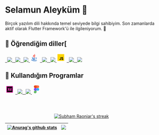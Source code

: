 <h1> Selamun Aleyküm 👋</h1>
<p>Birçok yazılım dili hakkında temel seviyede bilgi sahibiyim. Son zamanlarda aktif olarak Flutter Framework'ü ile ilgileniyorum. 🌱</p>

## 🚀 Öğrendiğim diller[

<p align="left">
    <a href="https://flutter.dev/" target="_blank"> <code> <img height="30" src="https://img.icons8.com/fluency/48/000000/flutter.png"/></code> </a>
    <a href="https://dart.dev/" target="_blank"> <code> <img height="30" src="https://img.icons8.com/color/48/000000/dart.png"/></code> </a> 
    <a href="https://kotlinlang.org/" target="_blank"> <code> <img height="30" src="https://img.icons8.com/color/48/000000/kotlin.png"/></code> </a> 
    <img height="30" src="https://github.com/Argedik/argedik/blob/e423c27e61f1a864182356da89580eebc6b27b5e/images/icons8-java.gif"/>
    <a href="https://unity.com/" target="_blank"> <code> <img height="30" src="https://img.icons8.com/ios-filled/50/000000/unity.png"/></code> </a> 
    <a href="https://docs.microsoft.com/tr-tr/dotnet/csharp/" target="_blank"> <code> <img height="30" src="https://img.icons8.com/color/48/000000/c-sharp-logo.png"/></code> </a>
    <img height="30" src="https://github.com/Argedik/argedik/blob/main/images/icons8-javascript.gif"/>
    <a href="https://www.w3schools.com/html/" target="_blank"> <code> <img height="30" src="https://img.icons8.com/color/48/000000/html-5--v1.png"/></code> </a> 
    <a href="https://www.w3schools.com/html/" target="_blank"> <code> <img height="30" src="https://img.icons8.com/color/48/000000/css3.png"/></code> </a> 
</p> 


## 🚀 Kullandığım Programlar
<p align="left">
    <img height="30" src="https://github.com/Argedik/argedik/blob/main/images/icons8-adobe-xd.gif"/>
    <a href="https://developer.android.com/studio" target="_blank"> <code> <img height="30" src="https://img.icons8.com/fluency/48/000000/android-studio--v3.png"/></code> </a> 
    <a href="https://code.visualstudio.com/" target="_blank"> <code> <img height="30" src="https://img.icons8.com/color/48/000000/visual-studio-code-2019.png"/></code> </a> 
    <img height="30" src="https://github.com/Argedik/argedik/blob/main/images/icons8-figma.gif"/>
</p>

<br></br>

<p align="center">
    <a href="https://github.com/SubhamRaoniar28/github-readme-streak-stats">
        <img title="🔥 Get streak stats for your profile at git.io/streak-stats" hide_border=true alt="Subham Raoniar's streak" src="https://github-readme-streak-stats.herokuapp.com/?user=Argedik&theme=black-ice&hide_border=true&stroke=0000&background=060A0CD0"/>
    </a>
</p>

| <a href="https://github.com/anuraghazra/github-readme-stats"><img align="center" src="https://github-readme-stats.vercel.app/api?username=Argedik&show_icons=true&include_all_commits=true&theme=buefy&hide_border=true" alt="Anurag's github stats" /></a> | <a href="https://github.com/anuraghazra/github-readme-stats"><img align="center" src="https://github-readme-stats.vercel.app/api/top-langs/?username=Argedik&layout=compact&theme=buefy&hide_border=true" /></a> |
| ------------- | ------------- |

